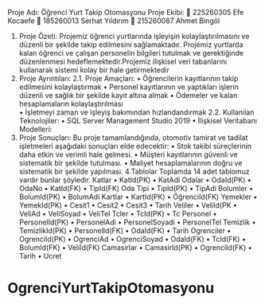 Proje Adı: Öğrenci Yurt Takip Otomasyonu
Proje Ekibi: 
	225260305 Efe Kocaefe
	185260013 Serhat Yıldırım
	215260087 Ahmet Bingöl
1.	Proje Özeti:
Projemiz öğrenci yurtlarında işleyişin kolaylaştırılmasını ve düzenli bir şekilde takip edilmesini sağlamaktadır. Projemiz yurtlarda kalan öğrenci ve çalışan personelin bilgileri tutulmak ve gerektiğinde düzenlenmesi hedeflemektedir.Projemiz ilişkisel veri tabanlarını kullanarak sistemi kolay bir hale getirmektedir
2. Proje Ayrıntıları:
2.1. Proje Amaçları:
•	Öğrencilerin kayıtlarının takip edilmesini kolaylaştırmak
•	Personel kayıtlarının ve yaptıkları işlerin düzenli ve sağlık bir şekilde kayıt altına almak
•	Ödemeler ve kalan hesaplamaların kolaylaştırılması	
•	İşletmeyi zaman ve işleyiş bakımından hızlandandırmak
       2.2. Kullanılan Teknolojiler:
•	SQL Server Management Studio 2019
•	İlişkisel Veritabanı Modelleri:
3. Proje Sonuçları:
Bu proje tamamlandığında, otomotiv tamirat ve tadilat işletmeleri aşağıdaki sonuçları elde edecektir:
•	Stok takibi süreçlerinin daha etkin ve verimli hale gelmesi.
•	Müşteri kayıtlarının güvenli ve sistematik bir şekilde tutulması.
•	Maliyet hesaplamalarının doğru ve sistematik bir şekilde yapılması.
4.Tablolar
Toplamda 14 adet tablomuz vardır bunlar şöyledir.
Katlar
•	KatId(PK)
•	KatAdi
Odalar
•	OdaId(PK)
•	OdaNo
•	KatId(FK)
•	TipId(FK)
Oda Tipi
•	TipId(PK)
•	TipAdi
Bolumler
•	BolumId(PK)
•	BolumAdi
Kartlar
•	KartId(PK)
•	ÖğrenciId(FK)
Yemekler
•	YemekId(PK)
•	Cesit1
•	Cesit2
•	Cesit3
•	Tarih
Veliler
•	VeliId(PK
•	VeliAd
•	VeliSoyad
•	VeliTel
Tcler
•	TcId(PK)
•	Tc
Personel
•	PersonelId(PK)
•	PersonelAdi
•	PersonelSoyadi
•	PersonelTel
Temizlik
•	TemizlikId(PK)
•	PersonelId(FK)
•	OdaId(FK)
•	Tarih
Ogrenciler
•	OgrenciId(PK)
•	OgrenciAd
•	OgrenciSoyad
•	OdaId(FK)
•	TcId(FK)
•	BolumId(FK)
•	VeliId(FK)
Camasirlar
•	CamasirId(PK)
•	OgrenciId(FK)
•	Tarih
•	Ucret
# OgrenciYurtTakipOtomasyonu
